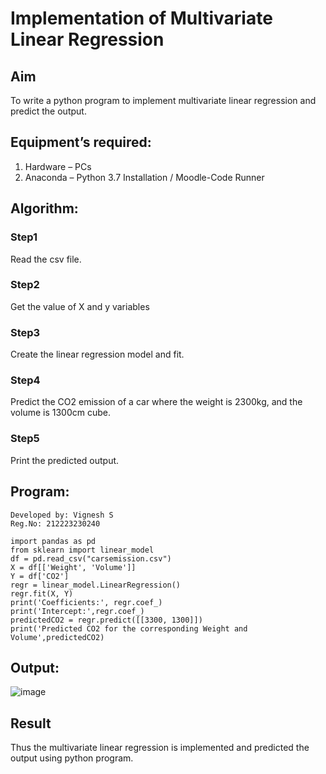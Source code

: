 # Implementation of Multivariate Linear Regression
## Aim
To write a python program to implement multivariate linear regression and predict the output.
## Equipment’s required:
1.	Hardware – PCs
2.	Anaconda – Python 3.7 Installation / Moodle-Code Runner
## Algorithm:
### Step1
Read the csv file.

### Step2
Get the value of X and y variables

### Step3
Create the linear regression model and fit.

### Step4
Predict the CO2 emission of a car where the weight is 2300kg, and the volume is 1300cm cube.

### Step5
Print the predicted output.

## Program:
~~~
Developed by: Vignesh S
Reg.No: 212223230240

import pandas as pd
from sklearn import linear_model
df = pd.read_csv("carsemission.csv")
X = df[['Weight', 'Volume']]
Y = df['CO2']
regr = linear_model.LinearRegression()
regr.fit(X, Y)
print('Coefficients:', regr.coef_)
print('Intercept:',regr.coef_)
predictedCO2 = regr.predict([[3300, 1300]])
print('Predicted CO2 for the corresponding Weight and Volume',predictedCO2)
~~~

## Output:
![image](https://github.com/Vigneshvikiii/Multivariate-Linear-Regression/assets/147474483/96ae0290-21ec-4931-b6b6-30e496f86c40)


## Result
Thus the multivariate linear regression is implemented and predicted the output using python program.
